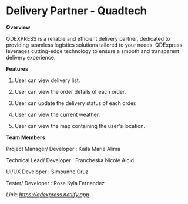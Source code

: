 # Delivery Partner - Quadtech

**Overview**

QDEXPRESS is a reliable and efficient delivery partner, dedicated to providing seamless logistics solutions tailored to your needs. QDExpress leverages cutting-edge technology to ensure a smooth and transparent delivery experience. 

**Features**

1. User can view delivery list.

2. User can view the order details of each order.

3. User can update the delivery status of each order.

4. User can view the current weather.

5. User can view the map containing the user's location.

**Team Members**

Project Manager/ Developer : Kaila Marie Alima

Technical Lead/ Developer : Francheska Nicole Alcid

UI/UX Developer : Simounne Cruz

Tester/ Developer : Rose Kyla Fernandez

_Link_: _https://qdexpress.netlify.app_
